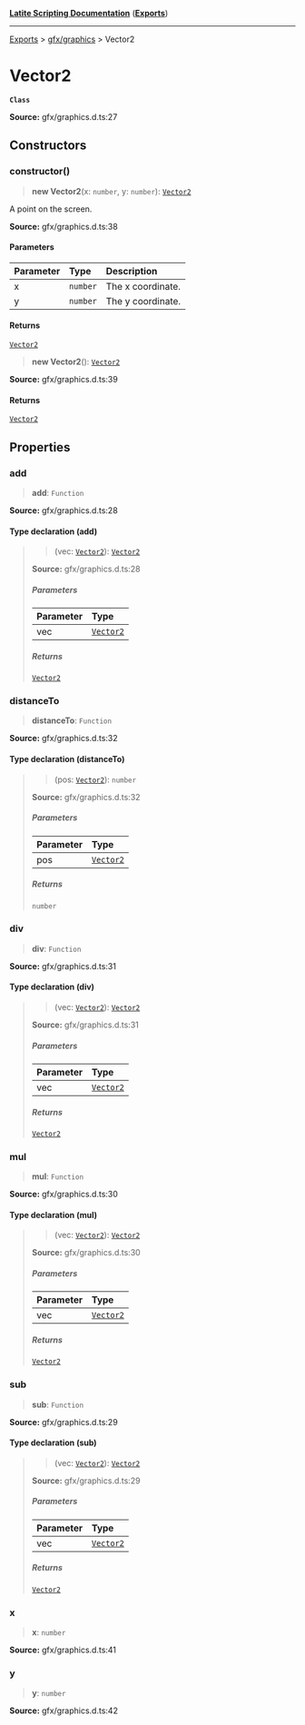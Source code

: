 [**Latite Scripting Documentation**](../../README.md) ([**Exports**](../../exports.md))

---

[Exports](../../exports.md) > [gfx/graphics](../index.md) > Vector2

# Vector2

**`Class`**

**Source:** gfx/graphics.d.ts:27

## Constructors

### constructor()

> **new Vector2**(x: `number`, y: `number`): [`Vector2`](class.Vector2.md)

A point on the screen.

**Source:** gfx/graphics.d.ts:38

#### Parameters

| Parameter | Type     | Description       |
| :-------- | :------- | :---------------- |
| x         | `number` | The x coordinate. |
| y         | `number` | The y coordinate. |

#### Returns

[`Vector2`](class.Vector2.md)

> **new Vector2**(): [`Vector2`](class.Vector2.md)

**Source:** gfx/graphics.d.ts:39

#### Returns

[`Vector2`](class.Vector2.md)

## Properties

### add

> **add**: `Function`

**Source:** gfx/graphics.d.ts:28

#### Type declaration (add)

> > (vec: [`Vector2`](class.Vector2.md)): [`Vector2`](class.Vector2.md)
>
> **Source:** gfx/graphics.d.ts:28
>
> ##### Parameters
>
> | Parameter | Type                          |
> | :-------- | :---------------------------- |
> | vec       | [`Vector2`](class.Vector2.md) |
>
> ##### Returns
>
> [`Vector2`](class.Vector2.md)

### distanceTo

> **distanceTo**: `Function`

**Source:** gfx/graphics.d.ts:32

#### Type declaration (distanceTo)

> > (pos: [`Vector2`](class.Vector2.md)): `number`
>
> **Source:** gfx/graphics.d.ts:32
>
> ##### Parameters
>
> | Parameter | Type                          |
> | :-------- | :---------------------------- |
> | pos       | [`Vector2`](class.Vector2.md) |
>
> ##### Returns
>
> `number`

### div

> **div**: `Function`

**Source:** gfx/graphics.d.ts:31

#### Type declaration (div)

> > (vec: [`Vector2`](class.Vector2.md)): [`Vector2`](class.Vector2.md)
>
> **Source:** gfx/graphics.d.ts:31
>
> ##### Parameters
>
> | Parameter | Type                          |
> | :-------- | :---------------------------- |
> | vec       | [`Vector2`](class.Vector2.md) |
>
> ##### Returns
>
> [`Vector2`](class.Vector2.md)

### mul

> **mul**: `Function`

**Source:** gfx/graphics.d.ts:30

#### Type declaration (mul)

> > (vec: [`Vector2`](class.Vector2.md)): [`Vector2`](class.Vector2.md)
>
> **Source:** gfx/graphics.d.ts:30
>
> ##### Parameters
>
> | Parameter | Type                          |
> | :-------- | :---------------------------- |
> | vec       | [`Vector2`](class.Vector2.md) |
>
> ##### Returns
>
> [`Vector2`](class.Vector2.md)

### sub

> **sub**: `Function`

**Source:** gfx/graphics.d.ts:29

#### Type declaration (sub)

> > (vec: [`Vector2`](class.Vector2.md)): [`Vector2`](class.Vector2.md)
>
> **Source:** gfx/graphics.d.ts:29
>
> ##### Parameters
>
> | Parameter | Type                          |
> | :-------- | :---------------------------- |
> | vec       | [`Vector2`](class.Vector2.md) |
>
> ##### Returns
>
> [`Vector2`](class.Vector2.md)

### x

> **x**: `number`

**Source:** gfx/graphics.d.ts:41

### y

> **y**: `number`

**Source:** gfx/graphics.d.ts:42

